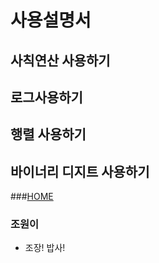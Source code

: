 # 사용설명서

## 사칙연산 사용하기


## 로그사용하기

## 행렬 사용하기 

## 바이너리 디지트 사용하기 



###[HOME](https://github.com/sejin1115/calculator/blob/develop/menual.md)

### 조원이
 - 조장! 밥사!
